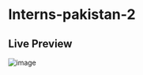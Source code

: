 # Interns-pakistan-2
## Live Preview 
![image](https://user-images.githubusercontent.com/77886136/178786990-8b57a31a-5ff6-4a6f-bfb4-62c958ed41e6.png)
